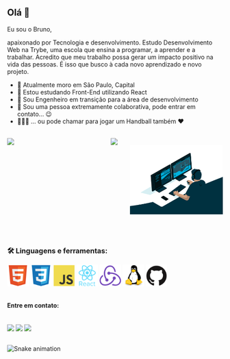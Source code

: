 ## Olá 👋

Eu sou o Bruno,

  apaixonado por Tecnologia e desenvolvimento. 
  Estudo Desenvolvimento Web na Trybe, uma escola que ensina a programar, a aprender e a trabalhar. 
  Acredito que meu trabalho possa gerar um impacto positivo na vida das pessoas. 
  É isso que busco à cada novo aprendizado e novo projeto.


- :house_with_garden:	Atualmente moro em São Paulo, Capital
- 🌱 Estou estudando Front-End utilizando React
- :closed_book: Sou Engenheiro em transição para a área de desenvolvimento
- 👯 Sou uma pessoa extremamente colaborativa, pode entrar em contato... :wink:
- 🤾🇧🇷 ... ou pode chamar para jogar um Handball também ❤️
<br>


<div align="center" >
  <a href="https://github.com/brunofeu">
  <img align="left" width="48%" src="https://github-readme-stats.vercel.app/api?username=brunofeu&show_icons=true&theme=nightowl&include_all_commits=true&count_private=true&hide=stars"/>
  <img align="left" width="48%" src="https://github-readme-stats.vercel.app/api/top-langs/?username=brunofeu&layout=compact&langs_count=7&theme=nightowl"/>
</div>
 

<div align="right">
 <a href="https://raw.githubusercontent.com/brunofeu/brunofeu/main/code.gif">
 <img  alt="GIF" src="https://raw.githubusercontent.com/brunofeu/brunofeu/main/code.gif"  width="43%" /></a>
</div>

   <br><br>
  
### 🛠️ Linguagens e ferramentas:
  
   
<div style="display: inline_block" align="left">
   <img align="center" alt="HTML" height="50" width="50" src="https://raw.githubusercontent.com/devicons/devicon/master/icons/html5/html5-original.svg">
   <img align="center" alt="CSS" height="50" width="50" src="https://raw.githubusercontent.com/devicons/devicon/master/icons/css3/css3-original.svg">
   <img align="center" alt="Js" height="50" width="50" src="https://raw.githubusercontent.com/devicons/devicon/master/icons/javascript/javascript-original.svg">
   <img align="center" alt="React" height="50" width="50" src="https://raw.githubusercontent.com/devicons/devicon/master/icons/react/react-original-wordmark.svg">
  <img align="center" alt="React" height="50" width="50" src="https://raw.githubusercontent.com/devicons/devicon/master/icons/redux/redux-original.svg">
  <img align="center" src="https://raw.githubusercontent.com/devicons/devicon/master/icons/linux/linux-original.svg" alt="linux" width="50" height="50" />
  <img align="center" src="https://raw.githubusercontent.com/devicons/devicon/master/icons/github/github-original.svg" alt="github" width="50" height="50"/> 
  </div>
  <br>
  
 #### Entre em contato: <br><br>
 <div > 
  <a href="https://instagram.com/brunofeu" target="_blank"><img src="https://img.shields.io/badge/Instagram-E4405F?style=for-the-badge&logo=instagram&logoColor=white" target="_blank"></a>
 	<a href="mailto:brunofeu89@gmail.com"><img src="https://img.shields.io/badge/Gmail-D14836?style=for-the-badge&logo=gmail&logoColor=white" target="_blank"></a>
  <a href="https://www.linkedin.com/in/brunofeu" target="_blank"><img src="https://img.shields.io/badge/LinkedIn-0077B5?style=for-the-badge&logo=linkedin&logoColor=white" target="_blank"></a> 
 
 </div>
  
  
  
  ##
   
     
 
  ![Snake animation](https://github.com/brunofeu/brunofeu/blob/output/github-contribution-grid-snake.svg)
 




